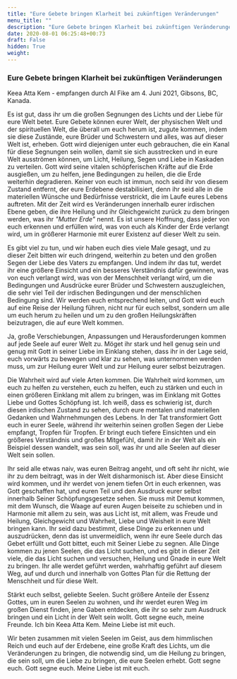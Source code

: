 ```yaml
---
title: "Eure Gebete bringen Klarheit bei zukünftigen Veränderungen"
menu_title: ""
description: "Eure Gebete bringen Klarheit bei zukünftigen Veränderungen"
date: 2020-08-01 06:25:48+00:73
draft: False
hidden: True
weight:
---
```

### Eure Gebete bringen Klarheit bei zukünftigen Veränderungen

Keea Atta Kem - empfangen durch Al Fike am 4. Juni 2021, Gibsons, BC, Kanada.

Es ist gut, dass ihr um die großen Segnungen des Lichts und der Liebe für eure Welt betet. Eure Gebete können eurer Welt, der physischen Welt und der spirituellen Welt, die überall um euch herum ist, zugute kommen, indem sie diese Zustände, eure Brüder und Schwestern und alles, was auf dieser Welt ist, erheben. Gott wird diejenigen unter euch gebrauchen, die ein Kanal für diese Segnungen sein wollen, damit sie sich ausstrecken und in eure Welt ausströmen können, um Licht, Heilung, Segen und Liebe in Kaskaden zu verteilen. Gott wird seine vitalen schöpferischen Kräfte auf die Erde ausgießen, um zu helfen, jene Bedingungen zu heilen, die die Erde weiterhin degradieren. Keiner von euch ist immun, noch seid ihr von diesem Zustand entfernt, der eure Erdebene destabilisiert, denn ihr seid alle in die materiellen Wünsche und Bedürfnisse verstrickt, die im Laufe eures Lebens auftreten. Mit der Zeit wird es Veränderungen innerhalb eurer irdischen Ebene geben, die ihre Heilung und ihr Gleichgewicht zurück zu dem bringen werden, was ihr *"Mutter Erde"* nennt. Es ist unsere Hoffnung, dass jeder von euch erkennen und erfüllen wird, was von euch als Kinder der Erde verlangt wird, um in größerer Harmonie mit eurer Existenz auf dieser Welt zu sein.  

Es gibt viel zu tun, und wir haben euch dies viele Male gesagt, und zu dieser Zeit bitten wir euch dringend, weiterhin zu beten und den großen Segen der Liebe des Vaters zu empfangen. Und indem ihr das tut, werdet ihr eine größere Einsicht und ein besseres Verständnis dafür gewinnen, was von euch verlangt wird, was von der Menschheit verlangt wird, um die Bedingungen und Ausdrücke eurer Brüder und Schwestern auszugleichen, die sehr viel Teil der irdischen Bedingungen und der menschlichen Bedingung sind. Wir werden euch entsprechend leiten, und Gott wird euch auf eine Reise der Heilung führen, nicht nur für euch selbst, sondern um alle um euch herum zu heilen und um zu den großen Heilungskräften beizutragen, die auf eure Welt kommen.

Ja, große Verschiebungen, Anpassungen und Herausforderungen kommen auf jede Seele auf eurer Welt zu. Möget ihr stark und hell genug sein und genug mit Gott in seiner Liebe im Einklang stehen, dass ihr in der Lage seid, euch vorwärts zu bewegen und klar zu sehen, was unternommen werden muss, um zur Heilung eurer Welt und zur Heilung eurer selbst beizutragen.  

Die Wahrheit wird auf viele Arten kommen. Die Wahrheit wird kommen, um euch zu helfen zu verstehen, euch zu helfen, euch zu stärken und euch in einen größeren Einklang mit allem zu bringen, was im Einklang mit Gottes Liebe und Gottes Schöpfung ist. Ich weiß, dass es schwierig ist, durch diesen irdischen Zustand zu sehen, durch eure mentalen und materiellen Gedanken und Wahrnehmungen des Lebens. In der Tat transformiert Gott euch in eurer Seele, während ihr weiterhin seinen großen Segen der Liebe empfangt, Tropfen für Tropfen. Er bringt euch tiefere Einsichten und ein größeres Verständnis und großes Mitgefühl, damit ihr in der Welt als ein Beispiel dessen wandelt, was sein soll, was ihr und alle Seelen auf dieser Welt sein sollen.

Ihr seid alle etwas naiv, was euren Beitrag angeht, und oft seht ihr nicht, wie ihr zu dem beitragt, was in der Welt disharmonisch ist. Aber diese Einsicht wird kommen, und ihr werdet von jenem tiefen Ort in euch erkennen, was Gott geschaffen hat, und euren Teil und den Ausdruck eurer selbst innerhalb Seiner Schöpfungsgesetze sehen. Sie muss mit Demut kommen, mit dem Wunsch, die Waage auf euren Augen beiseite zu schieben und in Harmonie mit allem zu sein, was aus Licht ist, mit allem, was Freude und Heilung, Gleichgewicht und Wahrheit, Liebe und Weisheit in eure Welt bringen kann. Ihr seid dazu bestimmt, diese Dinge zu erkennen und auszudrücken, denn das ist unvermeidlich, wenn ihr eure Seele durch das Gebet erfüllt und Gott bittet, euch mit Seiner Liebe zu segnen. Alle Dinge kommen zu jenen Seelen, die das Licht suchen, und es gibt in dieser Zeit viele, die das Licht suchen und versuchen, Heilung und Gnade in eure Welt zu bringen. Ihr alle werdet geführt werden, wahrhaftig geführt auf diesem Weg, auf und durch und innerhalb von Gottes Plan für die Rettung der Menschheit und für diese Welt.

Stärkt euch selbst, geliebte Seelen. Sucht größere Anteile der Essenz Gottes, um in euren Seelen zu wohnen, und ihr werdet euren Weg im großen Dienst finden, jene Gaben entdecken, die ihr so sehr zum Ausdruck bringen und ein Licht in der Welt sein wollt. Gott segne euch, meine Freunde. Ich bin Keea Atta Kem. Meine Liebe ist mit euch.

Wir beten zusammen mit vielen Seelen im Geist, aus dem himmlischen Reich und euch auf der Erdebene, eine große Kraft des Lichts, um die Veränderungen zu bringen, die notwendig sind, um die Heilung zu bringen, die sein soll, um die Liebe zu bringen, die eure Seelen erhebt. Gott segne euch. Gott segne euch. Meine Liebe ist mit euch.
 
